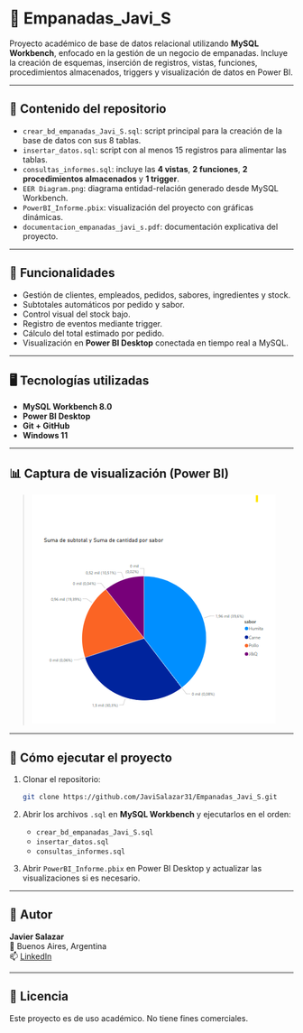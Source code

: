 # 🥟 Empanadas_Javi_S

Proyecto académico de base de datos relacional utilizando **MySQL Workbench**, enfocado en la gestión de un negocio de empanadas. Incluye la creación de esquemas, inserción de registros, vistas, funciones, procedimientos almacenados, triggers y visualización de datos en Power BI.

---

## 📂 Contenido del repositorio

- `crear_bd_empanadas_Javi_S.sql`: script principal para la creación de la base de datos con sus 8 tablas.
- `insertar_datos.sql`: script con al menos 15 registros para alimentar las tablas.
- `consultas_informes.sql`: incluye las **4 vistas**, **2 funciones**, **2 procedimientos almacenados** y **1 trigger**.
- `EER Diagram.png`: diagrama entidad-relación generado desde MySQL Workbench.
- `PowerBI_Informe.pbix`: visualización del proyecto con gráficas dinámicas.
- `documentacion_empanadas_javi_s.pdf`: documentación explicativa del proyecto.

---

## 🧩 Funcionalidades

- Gestión de clientes, empleados, pedidos, sabores, ingredientes y stock.
- Subtotales automáticos por pedido y sabor.
- Control visual del stock bajo.
- Registro de eventos mediante trigger.
- Cálculo del total estimado por pedido.
- Visualización en **Power BI Desktop** conectada en tiempo real a MySQL.

---

## 🖥️ Tecnologías utilizadas

- **MySQL Workbench 8.0**
- **Power BI Desktop**
- **Git + GitHub**
- **Windows 11**

---

## 📊 Captura de visualización (Power BI)

> ![Visualización de ventas por sabor](grafico_ventas_por_sabor.png)

---

## 🚀 Cómo ejecutar el proyecto

1. Clonar el repositorio:
   ```bash
   git clone https://github.com/JaviSalazar31/Empanadas_Javi_S.git
   ```

2. Abrir los archivos `.sql` en **MySQL Workbench** y ejecutarlos en el orden:
   - `crear_bd_empanadas_Javi_S.sql`
   - `insertar_datos.sql`
   - `consultas_informes.sql`

3. Abrir `PowerBI_Informe.pbix` en Power BI Desktop y actualizar las visualizaciones si es necesario.

---

## 👤 Autor

**Javier Salazar**  
📍 Buenos Aires, Argentina  
📫 [LinkedIn](https://linkedin.com/in/javier-salazar-28b74b114)

---

## 📄 Licencia

Este proyecto es de uso académico. No tiene fines comerciales.
